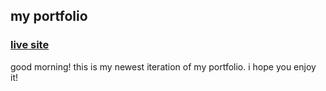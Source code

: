 ## my portfolio

### [live site](marcoramirez.dev)

good morning! this is my newest iteration of my portfolio. i hope you enjoy it!

